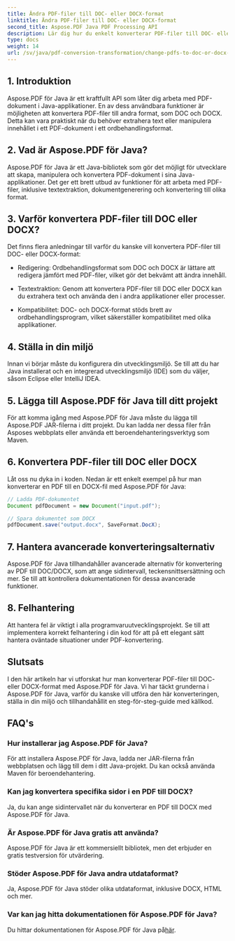 ```yaml
---
title: Ändra PDF-filer till DOC- eller DOCX-format
linktitle: Ändra PDF-filer till DOC- eller DOCX-format
second_title: Aspose.PDF Java PDF Processing API
description: Lär dig hur du enkelt konverterar PDF-filer till DOC- eller DOCX-format med Aspose.PDF för Java. En steg-för-steg-guide med källkod och vanliga frågor för sömlös dokumenttransformation.
type: docs
weight: 14
url: /sv/java/pdf-conversion-transformation/change-pdfs-to-doc-or-docx-format/
---
```


## 1. Introduktion

Aspose.PDF för Java är ett kraftfullt API som låter dig arbeta med PDF-dokument i Java-applikationer. En av dess användbara funktioner är möjligheten att konvertera PDF-filer till andra format, som DOC och DOCX. Detta kan vara praktiskt när du behöver extrahera text eller manipulera innehållet i ett PDF-dokument i ett ordbehandlingsformat.

## 2. Vad är Aspose.PDF för Java?

Aspose.PDF för Java är ett Java-bibliotek som gör det möjligt för utvecklare att skapa, manipulera och konvertera PDF-dokument i sina Java-applikationer. Det ger ett brett utbud av funktioner för att arbeta med PDF-filer, inklusive textextraktion, dokumentgenerering och konvertering till olika format.

## 3. Varför konvertera PDF-filer till DOC eller DOCX?

Det finns flera anledningar till varför du kanske vill konvertera PDF-filer till DOC- eller DOCX-format:

- Redigering: Ordbehandlingsformat som DOC och DOCX är lättare att redigera jämfört med PDF-filer, vilket gör det bekvämt att ändra innehåll.

- Textextraktion: Genom att konvertera PDF-filer till DOC eller DOCX kan du extrahera text och använda den i andra applikationer eller processer.

- Kompatibilitet: DOC- och DOCX-format stöds brett av ordbehandlingsprogram, vilket säkerställer kompatibilitet med olika applikationer.

## 4. Ställa in din miljö

Innan vi börjar måste du konfigurera din utvecklingsmiljö. Se till att du har Java installerat och en integrerad utvecklingsmiljö (IDE) som du väljer, såsom Eclipse eller IntelliJ IDEA.

## 5. Lägga till Aspose.PDF för Java till ditt projekt

För att komma igång med Aspose.PDF för Java måste du lägga till Aspose.PDF JAR-filerna i ditt projekt. Du kan ladda ner dessa filer från Asposes webbplats eller använda ett beroendehanteringsverktyg som Maven.

## 6. Konvertera PDF-filer till DOC eller DOCX

Låt oss nu dyka in i koden. Nedan är ett enkelt exempel på hur man konverterar en PDF till en DOCX-fil med Aspose.PDF för Java:

```java
// Ladda PDF-dokumentet
Document pdfDocument = new Document("input.pdf");

// Spara dokumentet som DOCX
pdfDocument.save("output.docx", SaveFormat.DocX);
```

## 7. Hantera avancerade konverteringsalternativ

Aspose.PDF för Java tillhandahåller avancerade alternativ för konvertering av PDF till DOC/DOCX, som att ange sidintervall, teckensnittsersättning och mer. Se till att kontrollera dokumentationen för dessa avancerade funktioner.

## 8. Felhantering

Att hantera fel är viktigt i alla programvaruutvecklingsprojekt. Se till att implementera korrekt felhantering i din kod för att på ett elegant sätt hantera oväntade situationer under PDF-konvertering.

## Slutsats

I den här artikeln har vi utforskat hur man konverterar PDF-filer till DOC- eller DOCX-format med Aspose.PDF för Java. Vi har täckt grunderna i Aspose.PDF för Java, varför du kanske vill utföra den här konverteringen, ställa in din miljö och tillhandahållit en steg-för-steg-guide med källkod.

## FAQ's

### Hur installerar jag Aspose.PDF för Java?

För att installera Aspose.PDF för Java, ladda ner JAR-filerna från webbplatsen och lägg till dem i ditt Java-projekt. Du kan också använda Maven för beroendehantering.

### Kan jag konvertera specifika sidor i en PDF till DOCX?

Ja, du kan ange sidintervallet när du konverterar en PDF till DOCX med Aspose.PDF för Java.

### Är Aspose.PDF för Java gratis att använda?

Aspose.PDF för Java är ett kommersiellt bibliotek, men det erbjuder en gratis testversion för utvärdering.

### Stöder Aspose.PDF för Java andra utdataformat?

Ja, Aspose.PDF för Java stöder olika utdataformat, inklusive DOCX, HTML och mer.

### Var kan jag hitta dokumentationen för Aspose.PDF för Java?

 Du hittar dokumentationen för Aspose.PDF för Java på[här](https://reference.aspose.com/pdf/java/).